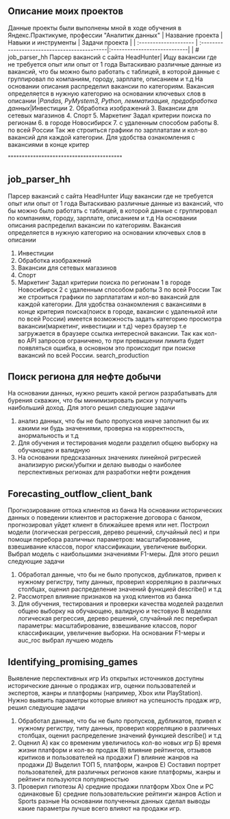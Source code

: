 ## Описание моих проектов
Данные проекты были выполнены мной в ходе обучения в Яндекс.Практикуме, профессии "Аналитик данных"
| Название проекта      |  Навыки и инструменты                                | Задачи проекта     |
| :-------------------- | :--------------------------------------------|:----------------------------|
| # job_parser_hh Парсер вакансий с сайта HeadHunter|     Ищу вакансии где не требуется опыт или опыт от 1 года Вытаскиваю различные данные из вакансий, что бы можно было работать с таблицей, в которой данные с группировал по компаниям, городу, зарплате, описанием и т.д На основании описания распределил вакансии по категориям. Вакансия определяется в нужную категорию на основании ключевых слов в описании              |*Pandas, PyMystem3, Python, лемматизация, предобработка данных*|Инвестиции
2.	Обработка изображений
3.	Вакансии для сетевых магазинов
4.	Спорт
5.	Маркетинг Задал критерии поиска по регионам
6.	в городе Новосибирск
7.	с удаленным способом работы
8.	по всей России Так же строиться графики по зарплататам и кол-во вакансий для каждой категории. Для удобства ознакомления с вакансиями в конце критер






"""""""""""""""""""""""""""""""""""""""""
## job_parser_hh
Парсер вакансий с сайта HeadHunter Ищу вакансии где не требуется опыт или опыт от 1 года Вытаскиваю различные данные из вакансий, что бы можно было работать с таблицей, в которой данные с группировал по компаниям, городу, зарплате, описанием и т.д На основании описания распределил вакансии по категориям. Вакансия определяется в нужную категорию на основании ключевых слов в описании
1.	Инвестиции
2.	Обработка изображений
3.	Вакансии для сетевых магазинов
4.	Спорт
5.	Маркетинг 
	Задал критерии поиска по регионам
1	в городе Новосибирск
2	с удаленным способом работы
3	по всей России Так же строиться графики по зарплататам и кол-во вакансий для каждой категории. Для удобства ознакомления с вакансиями в конце критерия поиска(поиск в городе, вакансии с удаленькой или по всей России) имеется возможность задать категорию просмотра вакансии(маркетинг, инвестиции и т.д) через браузер т.е загружается в браузере ссылка интересной вакансии. Так как кол-во API запросов ограничено, то при превышении лимита будет появляться ошибка, в основном это происходит при поиске вакансий по всей России.
search_production
## Поиск региона для нефте добычи
На основании данных, нужно решить какой регион разрабатывать для бурения скважин, что бы минимизировать риски у получить наибольший доход. Для этого решил следующие задачи
1.	анализ данных, что бы не было пропусков иначе заполнил бы их какими ни будь значениями, проверка на корректность, анормальность и т.д
2.	Для обучения и тестирования модели разделил общею выборку на обучающею и валидную
3.	На основании предсказанных значениях линейной ригресией анализирую риски/убытки и делаю выводы о наиболее перспективных регионах для разработки нефти рождения

## Forecasting_outflow_client_bank

Прогнозирование оттока клиентов из банка
На основании исторических данных о поведении клиентов и расторжение договора с банком, прогнозировал уйдет клиент в ближайшее время или нет. Построил модели (логическая регрессия, дерево решений, случайный лес) и при помощи перебора различных параметров: масштабирование, взвешивание классов, порог классификации, увеличение выборки. Выбрал модель с наибольшими значениями F1-меры. Для этого решил следующие задачи
1.	Обработал данные, что бы не было пропусков, дубликатов, привел к нужному регистру, типу данных, проверил корреляцию в различных столбцах, оценил распределение значений функцией describe() и т.д
2.	Рассмотрел влияние признаков на уход клиентов из банка
3.	Для обучения, тестирования и проверки качества моделей разделил общею выборку на обучающею, валидную и тестовую В моделях логическая регрессия, дерево решений, случайный лес перебирал параметры: масштабирование, взвешивание классов, порог классификации, увеличение выборки. На основании F1-меры и auc_roc выбрал лучшею модель


## Identifying_promising_games

Выявление перспективных игр Из открытых источников доступны исторические данные о продажах игр, оценки пользователей и экспертов, жанры и платформы (например, Xbox или PlayStation). Нужно выявить параметры которые влияют на успешность продаж игр, решил следующие задачи
1.	Обработал данные, что бы не было пропусков, дубликатов, привел к нужному регистру, типу данных, проверил корреляцию в различных столбцах, оценил распределение значений функцией describe() и т.д
2.	Оценил
А) как со временим увеличилось кол-во новых игр
Б) время жизни платформ и кол-во продаж
           В) влияние рейтингов, отзывов критиков и пользователей на продажи
           Г) влияние жанров на продажи
           Д) Выделил ТОП 5, платформ, жанров
           Е) Составил портрет пользователей, для различных регионов какие платформы, жанры и рейтинги пользуются популярностью
3.	Проверил гипотезы
А) средние продажи платформ Xbox One и PC одинаковые
Б) средние пользовательские рейтинги жанров Action и Sports разные
На основании полученных данных сделал выводы какие параметры лучше всего влияют на продажи игр.


